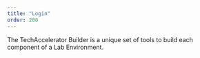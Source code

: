 ```yaml
---
title: "Login"
order: 200
---
```


The TechAccelerator Builder is a unique set of tools to build each component of a Lab Environment.
